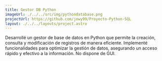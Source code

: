 ```yaml
---
title: Gestor DB Python
imageUrl: ./../../src/img/pythondatabase.png
projectUrl: https://github.com/jowy99/Proyecto-Python-SQL
layout: ./../../layouts/project.astro
---
```

Desarrollé un gestor de base de datos en Python que permite la creación, consulta y modificación de registros de manera eficiente. Implementé funcionalidades para optimizar la gestión de datos, asegurando un acceso rápido y efectivo a la información. No dispone de GUI.